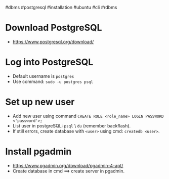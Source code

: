 #dbms #postgresql #installation #ubuntu #cli #rdbms 

# Download PostgreSQL
- https://www.postgresql.org/download/
# Log into PostgreSQL
- Default username is `postgres`
- Use command: `sudo -u postgres psql`
# Set up new user
- Add new user using command `CREATE ROLE <role_name> LOGIN PASSWORD <'password'>;`
- List user in postgreSQL: `psql` \\ `du` (remember backflash).
- If still errors, create database with `<user>` using cmd: `createdb <user>`.
# Install pgadmin
- https://www.pgadmin.org/download/pgadmin-4-apt/
- Create database in cmd $\implies$ create server in pgadmin.
